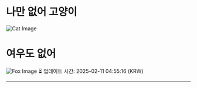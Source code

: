 
# 나만 없어 고양이

![Cat Image](https://cdn2.thecatapi.com/images/iWyIaja-G.jpg)

# 여우도 없어
![Fox Image](https://randomfox.ca/images/24.jpg)
⏳ 업데이트 시간: 2025-02-11 04:55:16 (KRW)

---
